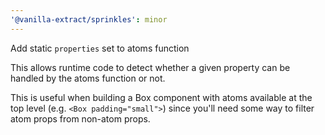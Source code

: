 ```yaml
---
'@vanilla-extract/sprinkles': minor
---
```


Add static `properties` set to atoms function

This allows runtime code to detect whether a given property can be handled by the atoms function or not.

This is useful when building a Box component with atoms available at the top level (e.g. `<Box padding="small">`) since you'll need some way to filter atom props from non-atom props.
